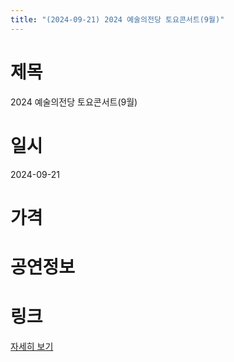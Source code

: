 ```yaml
---
title: "(2024-09-21) 2024 예술의전당 토요콘서트(9월)"
---
```


# 제목
2024 예술의전당 토요콘서트(9월)

# 일시
2024-09-21

# 가격


# 공연정보


# 링크
[자세히 보기](https://www.sac.or.kr/site/main/show/show_view?SN=60174, "https://www.sac.or.kr/site/main/show/show_view?SN=60174")

